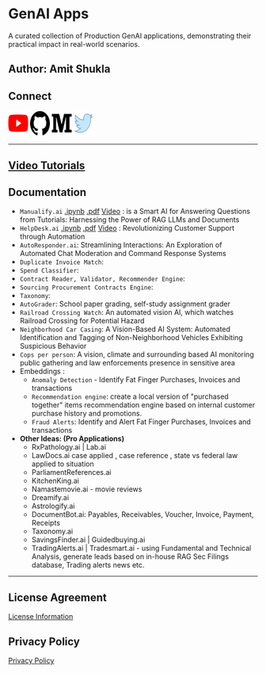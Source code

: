 # GenAI Apps

A curated collection of Production GenAI applications, demonstrating their practical impact in real-world scenarios.

## Author: Amit Shukla

## Connect

[<img src="https://github.com/AmitXShukla/AmitXShukla.github.io/blob/master/assets/icons/youtube.svg" width=40 height=50>](https://youtube.com/@Amit.Shukla)
[<img src="https://github.com/AmitXShukla/AmitXShukla.github.io/blob/master/assets/icons/github.svg" width=40 height=50>](https://github.com/AmitXShukla)
[<img src="https://github.com/AmitXShukla/AmitXShukla.github.io/blob/master/assets/icons/medium.svg" width=40 height=50>](https://medium.com/@Amit-Shukla)
[<img src="https://github.com/AmitXShukla/AmitXShukla.github.io/blob/master/assets/icons/twitter_1.svg" width=40 height=50>](https://twitter.com/ashuklax)

---
## [Video Tutorials](https://youtube.com/@Amit.Shukla)

## Documentation

- `Manualify.ai` [.ipynb](./Manualify/src/Manualify.ipynb) [.pdf](./docs/Manualify.pdf) [Video](https://youtube.com/@Amit.Shukla)
    : is a Smart AI for Answering Questions from Tutorials: Harnessing the Power of RAG LLMs and Documents
- `HelpDesk.ai` [.ipynb](./HelpDesk/src/HelpDesk.ipynb) [.pdf](./docs/HelpDesk.pdf) [Video](https://youtube.com/@Amit.Shukla) : Revolutionizing Customer Support through Automation
- `AutoResponder.ai`: Streamlining Interactions: An Exploration of Automated Chat Moderation and Command Response Systems
- `Duplicate Invoice Match`:
- `Spend Classifier`:
- `Contract Reader, Validator, Recommender Engine`:
- `Sourcing Procurement Contracts Engine`:
- `Taxonomy`:
- `AutoGrader`: School paper grading, self-study assignment grader
- `Railroad Crossing Watch`: An automated vision AI, which watches Railroad Crossing for Potential Hazard
- `Neighborhood Car Casing`: A Vision-Based AI System: Automated Identification and Tagging of Non-Neighborhood Vehicles Exhibiting Suspicious Behavior
- `Cops per person`: A vision, climate and surrounding based AI monitoring public gathering and law enforcements presence in sensitive area
- Embeddings :
    - `Anomaly Detection` - Identify Fat Finger Purchases, Invoices and transactions
    - `Recommendation engine`: create a local version of "purchased together" items recommendation engine based on internal customer purchase history and promotions.
    - `Fraud Alerts`:  Identify and Alert Fat Finger Purchases, Invoices and transactions
- **Other Ideas: (Pro Applications)**
    - RxPathology.ai | Lab.ai
    - LawDocs.ai case applied , case reference , state vs federal law applied to situation 
    - ParliamentReferences.ai
    - KitchenKing.ai
    - Namastemovie.ai - movie reviews
    - Dreamify.ai
    - Astrologify.ai
    - DocumentBot.ai: Payables, Receivables, Voucher, Invoice, Payment, Receipts
    - Taxonomy.ai
    - SavingsFinder.ai | Guidedbuying.ai
    - TradingAlerts.ai | Tradesmart.ai - using Fundamental and Technical Analysis, generate leads based on in-house RAG Sec Filings database, Trading alerts news etc.

---

## License Agreement

[License Information](https://github.com/AmitXShukla/GenAI/blob/master/LICENSE)

## Privacy Policy

[Privacy Policy](https://github.com/AmitXShukla/GenAI/blob/master/LICENSE)
